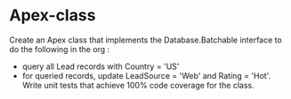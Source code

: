 # Apex-class
 Create an Apex class that implements the Database.Batchable interface to do the following in the org : 
 - query all Lead records with Country = 'US' 
 - for queried records, update LeadSource = 'Web' and Rating = 'Hot'.
 Write unit tests that achieve 100% code coverage for the class.

